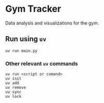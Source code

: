 # Gym Tracker
Data analysis and visualizations for the gym. 

## Run using `uv`
```
uv run main.py
```

### Other relevant `uv` commands
```
uv run <script or comand>
uv init
uv add
uv remove
uv sync
uv lock
```

